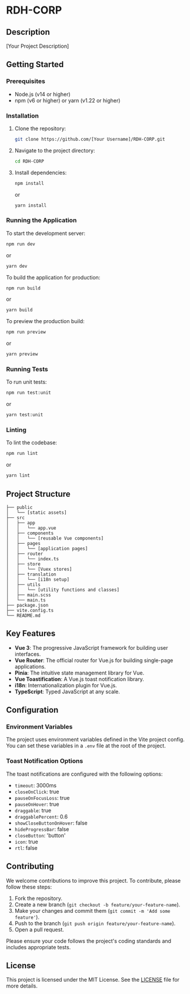 # RDH-CORP

## Description
[Your Project Description]

## Getting Started

### Prerequisites
- Node.js (v14 or higher)
- npm (v6 or higher) or yarn (v1.22 or higher)

### Installation
1. Clone the repository:
    ```sh
    git clone https://github.com/[Your Username]/RDH-CORP.git
    ```
2. Navigate to the project directory:
    ```sh
    cd RDH-CORP
    ```
3. Install dependencies:
    ```sh
    npm install
    ```
    or
    ```sh
    yarn install
    ```

### Running the Application
To start the development server:
```sh
npm run dev
```
or
```sh
yarn dev
```

To build the application for production:
```sh
npm run build
```
or
```sh
yarn build
```

To preview the production build:
```sh
npm run preview
```
or
```sh
yarn preview
```

### Running Tests
To run unit tests:
```sh
npm run test:unit
```
or
```sh
yarn test:unit
```

### Linting
To lint the codebase:
```sh
npm run lint
```
or
```sh
yarn lint
```

## Project Structure
```
├── public
│   └── [static assets]
├── src
│   ├── app
│   │   └── app.vue
│   ├── components
│   │   └── [reusable Vue components]
│   ├── pages
│   │   └── [application pages]
│   ├── router
│   │   └── index.ts
│   ├── store
│   │   └── [Vuex stores]
│   ├── translation
│   │   └── [i18n setup]
│   ├── utils
│   │   └── [utility functions and classes]
│   ├── main.scss
│   └── main.ts
├── package.json
├── vite.config.ts
└── README.md
```

## Key Features
- **Vue 3**: The progressive JavaScript framework for building user interfaces.
- **Vue Router**: The official router for Vue.js for building single-page applications.
- **Pinia**: The intuitive state management library for Vue.
- **Vue Toastification**: A Vue.js toast notification library.
- **i18n**: Internationalization plugin for Vue.js.
- **TypeScript**: Typed JavaScript at any scale.

## Configuration
### Environment Variables
The project uses environment variables defined in the Vite project config. You can set these variables in a `.env` file at the root of the project.

### Toast Notification Options
The toast notifications are configured with the following options:
- `timeout`: 3000ms
- `closeOnClick`: true
- `pauseOnFocusLoss`: true
- `pauseOnHover`: true
- `draggable`: true
- `draggablePercent`: 0.6
- `showCloseButtonOnHover`: false
- `hideProgressBar`: false
- `closeButton`: 'button'
- `icon`: true
- `rtl`: false

## Contributing
We welcome contributions to improve this project. To contribute, please follow these steps:
1. Fork the repository.
2. Create a new branch (`git checkout -b feature/your-feature-name`).
3. Make your changes and commit them (`git commit -m 'Add some feature'`).
4. Push to the branch (`git push origin feature/your-feature-name`).
5. Open a pull request.

Please ensure your code follows the project's coding standards and includes appropriate tests.

## License
This project is licensed under the MIT License. See the [LICENSE](LICENSE) file for more details.